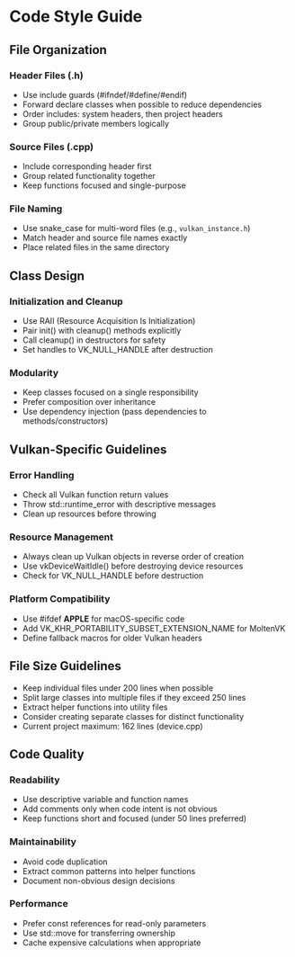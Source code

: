 # Code Style Guide

## File Organization

### Header Files (.h)
- Use include guards (#ifndef/#define/#endif)
- Forward declare classes when possible to reduce dependencies
- Order includes: system headers, then project headers
- Group public/private members logically

### Source Files (.cpp)
- Include corresponding header first
- Group related functionality together
- Keep functions focused and single-purpose

### File Naming
- Use snake_case for multi-word files (e.g., `vulkan_instance.h`)
- Match header and source file names exactly
- Place related files in the same directory

## Class Design

### Initialization and Cleanup
- Use RAII (Resource Acquisition Is Initialization)
- Pair init() with cleanup() methods explicitly
- Call cleanup() in destructors for safety
- Set handles to VK_NULL_HANDLE after destruction

### Modularity
- Keep classes focused on a single responsibility
- Prefer composition over inheritance
- Use dependency injection (pass dependencies to methods/constructors)

## Vulkan-Specific Guidelines

### Error Handling
- Check all Vulkan function return values
- Throw std::runtime_error with descriptive messages
- Clean up resources before throwing

### Resource Management
- Always clean up Vulkan objects in reverse order of creation
- Use vkDeviceWaitIdle() before destroying device resources
- Check for VK_NULL_HANDLE before destruction

### Platform Compatibility
- Use #ifdef __APPLE__ for macOS-specific code
- Add VK_KHR_PORTABILITY_SUBSET_EXTENSION_NAME for MoltenVK
- Define fallback macros for older Vulkan headers

## File Size Guidelines

- Keep individual files under 200 lines when possible
- Split large classes into multiple files if they exceed 250 lines
- Extract helper functions into utility files
- Consider creating separate classes for distinct functionality
- Current project maximum: 162 lines (device.cpp)

## Code Quality

### Readability
- Use descriptive variable and function names
- Add comments only when code intent is not obvious
- Keep functions short and focused (under 50 lines preferred)

### Maintainability
- Avoid code duplication
- Extract common patterns into helper functions
- Document non-obvious design decisions

### Performance
- Prefer const references for read-only parameters
- Use std::move for transferring ownership
- Cache expensive calculations when appropriate
